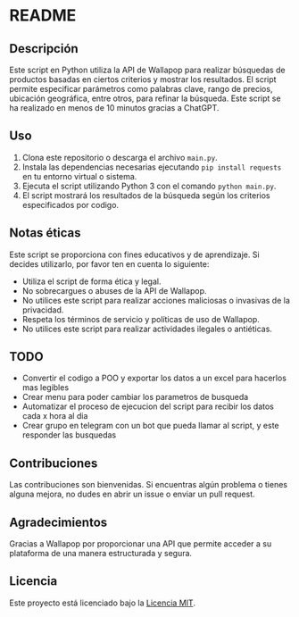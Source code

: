 # README

## Descripción

Este script en Python utiliza la API de Wallapop para realizar búsquedas de productos basadas en ciertos criterios y mostrar los resultados. El script permite especificar parámetros como palabras clave, rango de precios, ubicación geográfica, entre otros, para refinar la búsqueda.
Este script se ha realizado en menos de 10 minutos gracias a ChatGPT.

## Uso

1. Clona este repositorio o descarga el archivo `main.py`.
2. Instala las dependencias necesarias ejecutando `pip install requests` en tu entorno virtual o sistema.
3. Ejecuta el script utilizando Python 3 con el comando `python main.py`.
4. El script mostrará los resultados de la búsqueda según los criterios especificados por codigo.

## Notas éticas

Este script se proporciona con fines educativos y de aprendizaje. Si decides utilizarlo, por favor ten en cuenta lo siguiente:

- Utiliza el script de forma ética y legal.
- No sobrecargues o abuses de la API de Wallapop.
- No utilices este script para realizar acciones maliciosas o invasivas de la privacidad.
- Respeta los términos de servicio y políticas de uso de Wallapop.
- No utilices este script para realizar actividades ilegales o antiéticas.

## TODO

- Convertir el codigo a POO y exportar los datos a un excel para hacerlos mas legibles
- Crear menu para poder cambiar los parametros de busqueda
- Automatizar el proceso de ejecucion del script para recibir los datos cada x hora al dia
- Crear grupo en telegram con un bot que pueda llamar al script, y este responder las busquedas

## Contribuciones

Las contribuciones son bienvenidas. Si encuentras algún problema o tienes alguna mejora, no dudes en abrir un issue o enviar un pull request.

## Agradecimientos

Gracias a Wallapop por proporcionar una API que permite acceder a su plataforma de una manera estructurada y segura.

## Licencia

Este proyecto está licenciado bajo la [Licencia MIT](LICENSE).
